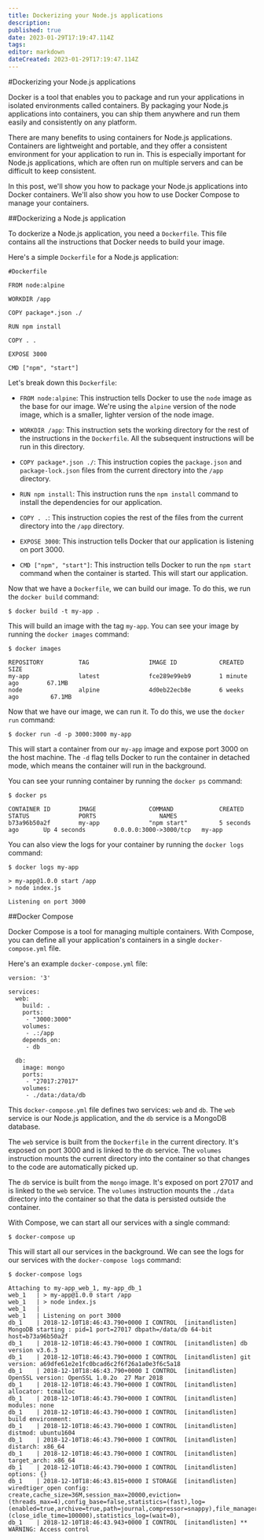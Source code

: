 ```yaml
---
title: Dockerizing your Node.js applications
description: 
published: true
date: 2023-01-29T17:19:47.114Z
tags: 
editor: markdown
dateCreated: 2023-01-29T17:19:47.114Z
---
```



#Dockerizing your Node.js applications

Docker is a tool that enables you to package and run your applications in isolated environments called containers. By packaging your Node.js applications into containers, you can ship them anywhere and run them easily and consistently on any platform.

There are many benefits to using containers for Node.js applications. Containers are lightweight and portable, and they offer a consistent environment for your application to run in. This is especially important for Node.js applications, which are often run on multiple servers and can be difficult to keep consistent.

In this post, we'll show you how to package your Node.js applications into Docker containers. We'll also show you how to use Docker Compose to manage your containers.

##Dockerizing a Node.js application

To dockerize a Node.js application, you need a `Dockerfile`. This file contains all the instructions that Docker needs to build your image.

Here's a simple `Dockerfile` for a Node.js application:

```
#Dockerfile

FROM node:alpine

WORKDIR /app

COPY package*.json ./

RUN npm install

COPY . .

EXPOSE 3000

CMD ["npm", "start"]
```

Let's break down this `Dockerfile`:

- `FROM node:alpine`: This instruction tells Docker to use the `node` image as the base for our image. We're using the `alpine` version of the node image, which is a smaller, lighter version of the node image.

- `WORKDIR /app`: This instruction sets the working directory for the rest of the instructions in the `Dockerfile`. All the subsequent instructions will be run in this directory.

- `COPY package*.json ./`: This instruction copies the `package.json` and `package-lock.json` files from the current directory into the `/app` directory.

- `RUN npm install`: This instruction runs the `npm install` command to install the dependencies for our application.

- `COPY . .`: This instruction copies the rest of the files from the current directory into the `/app` directory.

- `EXPOSE 3000`: This instruction tells Docker that our application is listening on port 3000.

- `CMD ["npm", "start"]`: This instruction tells Docker to run the `npm start` command when the container is started. This will start our application.

Now that we have a `Dockerfile`, we can build our image. To do this, we run the `docker build` command:

```
$ docker build -t my-app .
```

This will build an image with the tag `my-app`. You can see your image by running the `docker images` command:

```
$ docker images

REPOSITORY          TAG                 IMAGE ID            CREATED             SIZE
my-app              latest              fce289e99eb9        1 minute ago        67.1MB
node                alpine              4d0eb22ecb8e        6 weeks ago         67.1MB
```

Now that we have our image, we can run it. To do this, we use the `docker run` command:

```
$ docker run -d -p 3000:3000 my-app
```

This will start a container from our `my-app` image and expose port 3000 on the host machine. The `-d` flag tells Docker to run the container in detached mode, which means the container will run in the background.

You can see your running container by running the `docker ps` command:

```
$ docker ps

CONTAINER ID        IMAGE               COMMAND             CREATED             STATUS              PORTS                  NAMES
b73a96b50a2f        my-app              "npm start"         5 seconds ago       Up 4 seconds        0.0.0.0:3000->3000/tcp   my-app
```

You can also view the logs for your container by running the `docker logs` command:

```
$ docker logs my-app

> my-app@1.0.0 start /app
> node index.js

Listening on port 3000
```

##Docker Compose

Docker Compose is a tool for managing multiple containers. With Compose, you can define all your application's containers in a single `docker-compose.yml` file.

Here's an example `docker-compose.yml` file:

```
version: '3'

services:
  web:
    build: .
    ports:
     - "3000:3000"
    volumes:
     - .:/app
    depends_on:
     - db

  db:
    image: mongo
    ports:
     - "27017:27017"
    volumes:
     - ./data:/data/db
```

This `docker-compose.yml` file defines two services: `web` and `db`. The `web` service is our Node.js application, and the `db` service is a MongoDB database.

The `web` service is built from the `Dockerfile` in the current directory. It's exposed on port 3000 and is linked to the `db` service. The `volumes` instruction mounts the current directory into the container so that changes to the code are automatically picked up.

The `db` service is built from the `mongo` image. It's exposed on port 27017 and is linked to the `web` service. The `volumes` instruction mounts the `./data` directory into the container so that the data is persisted outside the container.

With Compose, we can start all our services with a single command:

```
$ docker-compose up
```

This will start all our services in the background. We can see the logs for our services with the `docker-compose logs` command:

```
$ docker-compose logs

Attaching to my-app_web_1, my-app_db_1
web_1   | > my-app@1.0.0 start /app
web_1   | > node index.js
web_1   |
web_1   | Listening on port 3000
db_1    | 2018-12-10T18:46:43.790+0000 I CONTROL  [initandlisten] MongoDB starting : pid=1 port=27017 dbpath=/data/db 64-bit host=b73a96b50a2f
db_1    | 2018-12-10T18:46:43.790+0000 I CONTROL  [initandlisten] db version v3.6.3
db_1    | 2018-12-10T18:46:43.790+0000 I CONTROL  [initandlisten] git version: a69dfe61e2e1fc0bcad6c2f6f26a1a0e3f6c5a18
db_1    | 2018-12-10T18:46:43.790+0000 I CONTROL  [initandlisten] OpenSSL version: OpenSSL 1.0.2o  27 Mar 2018
db_1    | 2018-12-10T18:46:43.790+0000 I CONTROL  [initandlisten] allocator: tcmalloc
db_1    | 2018-12-10T18:46:43.790+0000 I CONTROL  [initandlisten] modules: none
db_1    | 2018-12-10T18:46:43.790+0000 I CONTROL  [initandlisten] build environment:
db_1    | 2018-12-10T18:46:43.790+0000 I CONTROL  [initandlisten]     distmod: ubuntu1604
db_1    | 2018-12-10T18:46:43.790+0000 I CONTROL  [initandlisten]     distarch: x86_64
db_1    | 2018-12-10T18:46:43.790+0000 I CONTROL  [initandlisten]     target_arch: x86_64
db_1    | 2018-12-10T18:46:43.790+0000 I CONTROL  [initandlisten] options: {}
db_1    | 2018-12-10T18:46:43.815+0000 I STORAGE  [initandlisten] wiredtiger_open config: create,cache_size=36M,session_max=20000,eviction=(threads_max=4),config_base=false,statistics=(fast),log=(enabled=true,archive=true,path=journal,compressor=snappy),file_manager=(close_idle_time=100000),statistics_log=(wait=0),
db_1    | 2018-12-10T18:46:43.943+0000 I CONTROL  [initandlisten] ** WARNING: Access control
